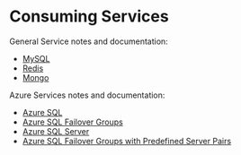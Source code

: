 # Consuming Services 

General Service notes and documentation:
- [MySQL](./mysql-plans-and-config.md)
- [Redis](./redis-plans-and-config.md)
- [Mongo](./mongo-plans-and-config.md)

Azure Services notes and documentation:
- [Azure SQL](./mssql-plans-and-config.md)
- [Azure SQL Failover Groups](./mssql-fog-plans-and-config.md)
- [Azure SQL Server](./mssql-server-plans-and-config.md)
- [Azure SQL Failover Groups with Predefined Server Pairs](./mssql-fog-config.md)
